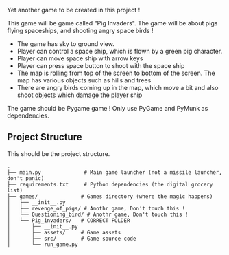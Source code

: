 Yet another game to be created in this project !

This game will be game called "Pig Invaders". The game will be about pigs flying spaceships, and shooting angry space birds !

- The game has sky to ground view. 
- Player can control a space ship, which is flown by a green pig character. 
- Player can move space ship with arrow keys
- Player can press space button to shoot with the space ship
- The map is rolling from top of the screen to bottom of the screen. The map has various objects such as hills and trees
- There are angry birds coming up in the map, which move a bit and also shoot objects which damage the player ship


The game should be Pygame game ! Only use PyGame and PyMunk as dependencies.

## Project Structure

This should be the project structure.

```
.
├── main.py              # Main game launcher (not a missile launcher, don't panic)
├── requirements.txt     # Python dependencies (the digital grocery list)
├── games/              # Games directory (where the magic happens)
│   ├── __init__.py
│   ├── revenge_of_pigs/ # Anothr game, Don't touch this !
│   └── Questioning_bird/ # Anothr game, Don't touch this !
│   └── Pig_invaders/   # CORRECT FOLDER
│       ├── __init__.py
│       ├── assets/     # Game assets
│       ├── src/        # Game source code
│       └── run_game.py
```
